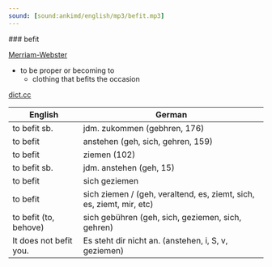 ```yaml
---
sound: [sound:ankimd/english/mp3/befit.mp3]
---
```


\### befit

[Merriam-Webster](https://www.merriam-webster.com/dictionary/befit)

- to be proper or becoming to
    - clothing that befits the occasion

[dict.cc](https://www.dict.cc/befit)

| English        | German       |
| -------------- | ------------ |
| to befit sb. | jdm. zukommen (gebhren, 176) |
| to befit | anstehen (geh, sich, gehren, 159) |
| to befit | ziemen (102) |
| to befit sb. | jdm. anstehen (geh, 15) |
| to befit | sich geziemen |
| to befit | sich ziemen / (geh, veraltend, es, ziemt, sich, es, ziemt, mir, etc) |
| to befit (to, behove) | sich gebühren (geh, sich, geziemen, sich, gehren) |
| It does not befit you. | Es steht dir nicht an. (anstehen, i, S, v, geziemen) |
